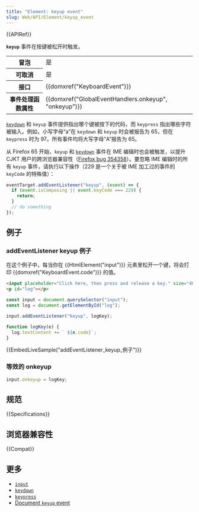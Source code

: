 ```yaml
---
title: "Element: keyup event"
slug: Web/API/Element/keyup_event
---
```


{{APIRef}}

**`keyup`** 事件在按键被松开时触发。

<table class="properties">
  <thead></thead>
  <tbody>
    <tr>
      <th>冒泡</th>
      <td>是</td>
    </tr>
    <tr>
      <th>可取消</th>
      <td>是</td>
    </tr>
    <tr>
      <th>接口</th>
      <td>{{domxref("KeyboardEvent")}}</td>
    </tr>
    <tr>
      <th>事件处理函数属性</th>
      <td>
        {{domxref("GlobalEventHandlers.onkeyup", "onkeyup")}}
      </td>
    </tr>
  </tbody>
</table>

[`keydown`](/zh-CN/docs/Web/API/Element/keydown_event) 和 `keyup` 事件提供指出哪个键被按下的代码，而 `keypress` 指出哪些字符被输入。例如，小写字母“a”在 `keydown` 和 `keyup` 时会被报告为 65，但在 `keypress` 时为 97。所有事件均将大写字母“A”报告为 65。

从 Firefox 65 开始，`keyup` 和 [`keydown`](/zh-CN/docs/Web/API/Element/keydown_event) 事件在 IME 编辑时也会被触发，以提升 CJKT 用户的跨浏览器兼容性（[Firefox bug 354358](https://bugzil.la/354358)）。要忽略 IME 编辑时的所有 `keyup` 事件，请执行以下操作（229 是一个关于被 IME 加工过的事件的 `keyCode` 的特殊值）：

```js
eventTarget.addEventListener("keyup", (event) => {
  if (event.isComposing || event.keyCode === 229) {
    return;
  }
  // do something
});
```

## 例子

### addEventListener keyup 例子

在这个例子中，每当你在 {{HtmlElement("input")}} 元素里松开一个键，将会打印 {{domxref("KeyboardEvent.code")}} 的值。

```html
<input placeholder="Click here, then press and release a key." size="40" />
<p id="log"></p>
```

```js
const input = document.querySelector("input");
const log = document.getElementById("log");

input.addEventListener("keyup", logKey);

function logKey(e) {
  log.textContent += ` ${e.code}`;
}
```

{{EmbedLiveSample("addEventListener_keyup_例子")}}

### 等效的 onkeyup

```js
input.onkeyup = logKey;
```

## 规范

{{Specifications}}

## 浏览器兼容性

{{Compat}}

## 更多

- [`input`](/zh-CN/docs/Web/API/HTMLElement/input_event)
- [`keydown`](/zh-CN/docs/Web/API/Element/keydown_event)
- [`keypress`](/zh-CN/docs/Web/API/Element/keypress_event)
- [Document `keyup` event](/zh-CN/docs/Web/API/Document/keyup_event)
